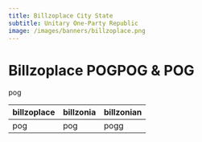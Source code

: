 ```yaml
---
title: Billzoplace City State
subtitle: Unitary One-Party Republic
image: /images/banners/billzoplace.png
---
```


# Billzoplace POGPOG & POG
pog

| billzoplace | billzonia | billzonian |
| ----------- | --------- | ---------- |
| pog         | pog       | pogg       |